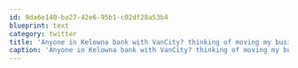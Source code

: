 ```yaml
---
id: 9da6e140-ba27-42e6-95b1-c02df28a53b4
blueprint: text
category: twitter
title: 'Anyone in Kelowna bank with VanCity? thinking of moving my business and personal accounts there'
caption: 'Anyone in Kelowna bank with VanCity? thinking of moving my business and personal accounts there'
---
```

